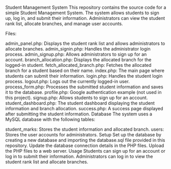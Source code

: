 Student Management System
This repository contains the source code for a simple Student Management System. The system allows students to sign up, log in, and submit their information. Administrators can view the student rank list, allocate branches, and manage user accounts.

Files:

admin_panel.php: Displays the student rank list and allows administrators to allocate branches.
admin_signin.php: Handles the administrator login process.
admin_signup.php: Allows administrators to sign up for an account.
branch_allocation.php: Displays the allocated branch for the logged-in student.
fetch_allocated_branch.php: Fetches the allocated branch for a student based on their name.
index.php: The main page where students can submit their information.
login.php: Handles the student login process.
logout.php: Logs out the currently logged-in user.
process_form.php: Processes the submitted student information and saves it to the database.
profile.php: Google authentication example (not used in this project).
signup.php: Allows students to sign up for an account.
student_dashboard.php: The student dashboard displaying the student information and branch allocation.
success.php: A success page displayed after submitting the student information.
Database
The system uses a MySQL database with the following tables:

student_marks: Stores the student information and allocated branch.
users: Stores the user accounts for administrators.
Setup
Set up the database by creating a new database and importing the database.sql file provided in this repository.
Update the database connection details in the PHP files.
Upload the PHP files to a web server.
Usage
Students can sign up for an account or log in to submit their information.
Administrators can log in to view the student rank list and allocate branches.
